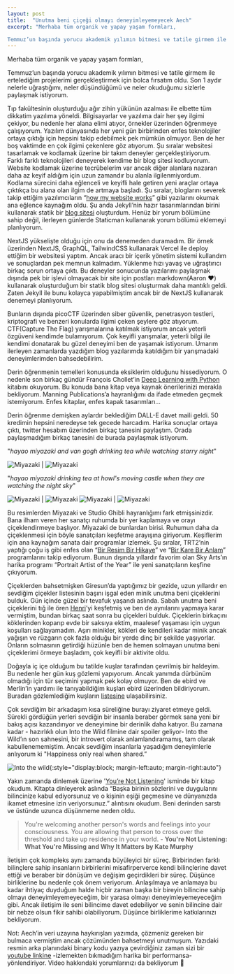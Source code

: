 ```yaml
---
layout: post
title:  "Unutma beni çiçeği olmayı deneyimleyemeyecek Aech"
excerpt: "Merhaba tüm organik ve yapay yaşam formları,

Temmuz’un başında yorucu akademik yılımın bitmesi ve tatile girmem ile ertelediğim projelerimi gerçekleştirmek için bolca fırsatım oldu. Son 1 aydır nelerle uğraştığımı, neler düşündüğümü ve neler okuduğumu sizlerle paylaşmak istiyorum."
---
```


Merhaba tüm organik ve yapay yaşam formları,

Temmuz’un başında yorucu akademik yılımın bitmesi ve tatile girmem ile ertelediğim projelerimi gerçekleştirmek için bolca fırsatım oldu. Son 1 aydır nelerle uğraştığımı, neler düşündüğümü ve neler okuduğumu sizlerle paylaşmak istiyorum.

Tıp fakültesinin oluşturduğu ağır zihin yükünün azalması ile elbette tüm dikkatim yazılıma yöneldi. Bilgisayarlar ve yazılıma dair her şey ilgimi çekiyor, bu nedenle her alana elimi atıyor, örnekler üzerinden öğrenmeye çalışıyorum. Yazılım dünyasında her yeni gün birbirinden enfes teknolojiler ortaya çıktığı için hepsini takip edebilmek pek mümkün olmuyor. Ben de her boş vaktimde en çok ilgimi çekenlere göz atıyorum. Şu sıralar websitesi tasarlamak ve kodlamak üzerine bir takım deneyler gerçekleştiriyorum. Farklı farklı teknolojileri deneyerek kendime bir blog sitesi kodluyorum. Website kodlamak üzerine tecrübelerim var ancak diğer alanlara nazaran daha az keyif aldığım için uzun zamandır bu alanla ilgilenmiyordum. Kodlama sürecini daha eğlenceli ve keyifli hale getiren yeni araçlar ortaya çıktıkça bu alana olan ilgim de artmaya başladı. Şu sıralar, bloglarını severek takip ettiğim yazılımcıların “[how my website works](https://brianlovin.com/writing/how-my-website-works)” gibi yazılarını okumak ana eğlence kaynağım oldu. Şu anda Jekyll’nin hazır tasarımlarından birini kullanarak statik bir [blog sitesi](https://ebbilge.github.io/aechsparacosm/) oluşturdum. Henüz bir yorum bölümüne sahip değil, ilerleyen günlerde Staticman kullanarak yorum bölümü eklemeyi planlıyorum.

NextJS yükselişte olduğu için onu da denemeden duramadım. Bir örnek üzerinden NextJS, GraphQL, TailwindCSS kullanarak Vercel ile deploy ettiğim bir websitesi yaptım. Ancak aracı bir içerik yönetim sistemi kullandım ve sonuçlardan pek memnun kalmadım. Yüklenme hızı yavaş ve uğraştırıcı birkaç sorun ortaya çıktı. Bu deneyler sonucunda yazılarımı paylaşmak dışında pek bir işlevi olmayacak bir site için postları markdown(Aaron ❤️) kullanarak oluşturduğum bir statik blog sitesi oluşturmak daha mantıklı geldi. Zaten Jekyll ile bunu kolayca yapabilmiştim ancak bir de NextJS kullanarak denemeyi planlıyorum.

Bunların dışında picoCTF üzerinden siber güvenlik, penetrasyon testleri, kriptografi ve benzeri konularda ilgimi çeken şeylere göz atıyorum. CTF(Capture The Flag) yarışmalarına katılmak istiyorum ancak yeterli özgüveni kendimde bulamıyorum. Çok keyifli yarışmalar, yeterli bilgi ile kendimi donatarak bu güzel deneyimi ben de yaşamak istiyorum. Umarım ilerleyen zamanlarda yazdığım blog yazılarımda katıldığım bir yarışmadaki deneyimlerimden bahsedebilirim.

Derin öğrenmenin temelleri konusunda eksiklerim olduğunu hissediyorum. O nedenle son birkaç gündür François Chollet’in [Deep Learning with Python](https://www.manning.com/books/deep-learning-with-python) kitabını okuyorum. Bu konuda bana kitap veya kaynak önerilerinizi merakla bekliyorum. Manning Publications’a hayranlığımı da ifade etmeden geçmek istemiyorum. Enfes kitaplar, enfes kapak tasarımları…

Derin öğrenme demişken aylardır beklediğim DALL-E davet maili geldi. 50 kredimin hepsini neredeyse tek gecede harcadım. Harika sonuçlar ortaya çıktı, twitter hesabım üzerinden birkaç tanesini paylaştım. Orada paylaşmadığım birkaç tanesini de burada paylaşmak istiyorum.

"*hayao miyazaki and van gogh drinking tea while watching starry night*"

![Miyazaki](/assets/miyazaki1.png) | ![Miyazaki](/assets/miyazaki2.png) 

"*hayao miyazaki drinking tea at howl's moving castle when they are watching the night sky*"

![Miyazaki](/assets/miyazaki3.png) | ![Miyazaki](/assets/miyazaki4.png) 
![Miyazaki](/assets/miyazaki5.png) | ![Miyazaki](/assets/miyazaki6.png) 

Bu resimlerden Miyazaki ve Studio Ghibli hayranlığımı fark etmişsinizdir. Bana ilham veren her sanatçı ruhumda bir yer kaplamaya ve orayı çiçeklendirmeye başlıyor. Miyazaki de bunlardan birisi. Ruhumun daha da çiçeklenmesi için böyle sanatçıları keşfetme arayışına giriyorum. Keşiflerim için ana kaynağım sanata dair programlar izlemek. Şu sıralar, TRT2’nin yaptığı çoğu iş gibi enfes olan “[Bir Resim Bir Hikaye](https://www.trtizle.com/programlar/bir-resim-bir-hikaye)” ve “[Bir Kare Bir Anlam](https://www.trtizle.com/programlar/bir-kare-bir-anlam)” programlarını takip ediyorum. Bunun dışında yıllardır favorim olan Sky Arts’ın harika programı “Portrait Artist of the Year” ile yeni sanatçıların keşfine çıkıyorum.

Çiçeklerden bahsetmişken Giresun’da yaptığımız bir gezide, uzun yıllardır en sevdiğim çiçekler listesinin başını işgal eden minik unutma beni çiçeklerini bulduk. Gün içinde güzel bir tevafuk yaşandı aslında. Sabah unutma beni çiçeklerini tığ ile ören [Henri](https://www.pinterest.co.uk/pin/722405596492950780/)’yi keşfetmiş ve ben de aynılarını yapmaya karar vermiştim, bundan birkaç saat sonra bu çiçekleri bulduk. Çiçeklerin birkaçını köklerinden koparıp evde bir saksıya ektim, maalesef yaşaması için uygun koşulları sağlayamadım. Aşırı minikler, kökleri de kendileri kadar minik ancak yağışın ve rüzgarın çok fazla olduğu bir yerde dinç bir şekilde yaşıyorlar. Onların solmasının getirdiği hüzünle ben de hemen solmayan unutma beni çiçeklerimi örmeye başladım, çok keyifli bir aktivite oldu.

Doğayla iç içe olduğum bu tatilde kuşlar tarafından çevrilmiş bir haldeyim. Bu nedenle her gün kuş gözlemi yapıyorum. Ancak yanımda dürbünüm olmadığı için tür seçimini yapmak pek kolay olmuyor. Ben de ebird ve Merlin’in yardımı ile tanıyabildiğim kuşları ebird üzerinden bildiriyorum. Buradan gözlemlediğim kuşların [listesine](https://ebird.org/profile/MjQ0MDc4NQ/TR) ulaşabilirsiniz.

Çok sevdiğim bir arkadaşım kısa süreliğine burayı ziyaret etmeye geldi. Sürekli gördüğün yerleri sevdiğin bir insanla beraber görmek sana yeni bir bakış açısı kazandırıyor ve deneyimine bir derinlik daha katıyor. Bu zamana kadar - hazırlıklı olun Into the Wild filmine dair spoiler geliyor- Into the Wild’ın son sahnesini, bir introvert olarak anlamlandıramamış, tam olarak kabullenememiştim. Ancak sevdiğim insanlarla yaşadığım deneyimlerle anlıyorum ki "Happiness only real when shared.”

![Into the wild](/assets/into_the_wild.jpg){:style="display:block; margin-left:auto; margin-right:auto"}

Yakın zamanda dinlemek üzerine '[You’re Not Listening](https://www.goodreads.com/book/show/45892276-you-re-not-listening?from_search=true&from_srp=true&qid=so5BTcXCpC&rank=1)' isminde bir kitap okudum. Kitapta dinleyerek aslında “Başka birinin sözlerini ve duygularını bilincinize kabul ediyorsunuz ve o kişinin eşiği geçmesine ve dünyanızda ikamet etmesine izin veriyorsunuz.” alıntısını okudum. Beni derinden sarstı ve üstünde uzunca düşünmeme neden oldu. 

> You're welcoming another person's words and feelings into your consciousness. You are allowing that person to cross over the threshold and take up residence in your world. - **You're Not Listening: What You're Missing and Why It Matters by Kate Murphy**

İletişim çok kompleks aynı zamanda büyüleyici bir süreç. Birbirinden farklı bilinçlere sahip insanların birbirlerini misafirperverce kendi bilinçlerine davet ettiği ve beraber bir dönüşüm ve değişim geçirdikleri bir süreç. Düşünce birliklerine bu nedenle çok önem veriyorum. Anlaşılmaya ve anlamaya bu kadar ihtiyaç duyduğum halde hiçbir zaman başka bir bireyin bilincine sahip olmayı deneyimleyemeyeceğim, bir yarasa olmayı deneyimleyemeyeceğim gibi. Ancak iletişim ile seni bilincime davet edebiliyor ve senin bilincine dair bir nebze olsun fikir sahibi olabiliyorum. Düşünce birliklerime katkılarınızı bekliyorum.

Not: Aech’in veri uzayına haykırışları yazımda, çözmeniz gereken bir bulmaca vermiştim ancak çözümünden bahsetmeyi unutmuşum. Yazıdaki resmin arka planındaki binary kodu yazıya çevirdiğiniz zaman sizi bir [youtube linkine](https://www.youtube.com/watch?v=n0zqQxz4DHs) -izlemekten bıkmadığım harika bir performansa- yönlendiriyor. Video hakkındaki yorumlarınızı da bekliyorum 🖖